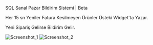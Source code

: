 SQL Sanal Pazar Bildirim Sistemi | Beta

Her 15 sn Yeniler Fatura Kesilmeyen Ürünler Üsteki Widget'ta Yazar.

Yeni Sipariş Gelirse Bildirim Gelir.

![Screenshot_1](https://user-images.githubusercontent.com/34388394/129743618-48240e51-0495-4826-b8b4-f3ee4521e529.png)
![Screenshot_2](https://user-images.githubusercontent.com/34388394/129743623-a83d692f-7586-469b-b5de-011c5183bac0.png)


